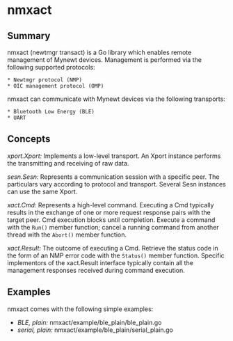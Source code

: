 <!--
#
# Licensed to the Apache Software Foundation (ASF) under one
# or more contributor license agreements.  See the NOTICE file
# distributed with this work for additional information
# regarding copyright ownership.  The ASF licenses this file
# to you under the Apache License, Version 2.0 (the
# "License"); you may not use this file except in compliance
# with the License.  You may obtain a copy of the License at
#
# http://www.apache.org/licenses/LICENSE-2.0
#
# Unless required by applicable law or agreed to in writing,
# software distributed under the License is distributed on an
# "AS IS" BASIS, WITHOUT WARRANTIES OR CONDITIONS OF ANY
#  KIND, either express or implied.  See the License for the
# specific language governing permissions and limitations
# under the License.
#
-->

# nmxact

## Summary

nmxact (newtmgr transact) is a Go library which enables remote management of Mynewt devices.  Management is performed via the following supported protocols:

    * Newtmgr protocol (NMP)
    * OIC management protocol (OMP)

nmxact can communicate with Mynewt devices via the following transports:

    * Bluetooth Low Energy (BLE)
    * UART 

## Concepts

_xport.Xport:_ Implements a low-level transport. An Xport instance performs the transmitting and receiving of raw data.

_sesn.Sesn:_ Represents a communication session with a specific peer.  The particulars vary according to protocol and transport. Several Sesn instances can use the same Xport.

_xact.Cmd:_ Represents a high-level command.  Executing a Cmd typically results in the exchange of one or more request response pairs with the target peer. Cmd execution blocks until completion.  Execute a command with the `Run()` member function; cancel a running command from another thread with the `Abort()` member function.

_xact.Result:_ The outcome of executing a Cmd. Retrieve the status code in the form of an NMP error code with the `Status()` member function. Specific implementors of the xact.Result interface typically contain all the management responses received during command execution.

## Examples

nmxact comes with the following simple examples:

* _BLE, plain:_ nmxact/example/ble_plain/ble_plain.go
* _serial, plain:_ nmxact/example/ble_plain/serial_plain.go
